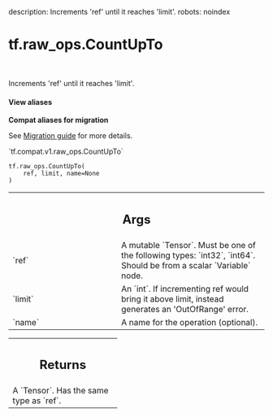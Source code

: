 description: Increments 'ref' until it reaches 'limit'.
robots: noindex

# tf.raw_ops.CountUpTo

<!-- Insert buttons and diff -->

<table class="tfo-notebook-buttons tfo-api nocontent" align="left">

</table>



Increments 'ref' until it reaches 'limit'.

<section class="expandable">
  <h4 class="showalways">View aliases</h4>
  <p>
<b>Compat aliases for migration</b>
<p>See
<a href="https://www.tensorflow.org/guide/migrate">Migration guide</a> for
more details.</p>
<p>`tf.compat.v1.raw_ops.CountUpTo`</p>
</p>
</section>

<pre class="devsite-click-to-copy prettyprint lang-py tfo-signature-link">
<code>tf.raw_ops.CountUpTo(
    ref, limit, name=None
)
</code></pre>



<!-- Placeholder for "Used in" -->


<!-- Tabular view -->
 <table class="responsive fixed orange">
<colgroup><col width="214px"><col></colgroup>
<tr><th colspan="2"><h2 class="add-link">Args</h2></th></tr>

<tr>
<td>
`ref`
</td>
<td>
A mutable `Tensor`. Must be one of the following types: `int32`, `int64`.
Should be from a scalar `Variable` node.
</td>
</tr><tr>
<td>
`limit`
</td>
<td>
An `int`.
If incrementing ref would bring it above limit, instead generates an
'OutOfRange' error.
</td>
</tr><tr>
<td>
`name`
</td>
<td>
A name for the operation (optional).
</td>
</tr>
</table>



<!-- Tabular view -->
 <table class="responsive fixed orange">
<colgroup><col width="214px"><col></colgroup>
<tr><th colspan="2"><h2 class="add-link">Returns</h2></th></tr>
<tr class="alt">
<td colspan="2">
A `Tensor`. Has the same type as `ref`.
</td>
</tr>

</table>

